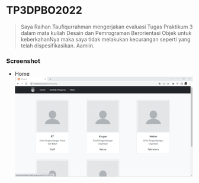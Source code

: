 # TP3DPBO2022
> Saya Raihan Taufiqurrahman mengerjakan evaluasi Tugas Praktikum 3 dalam mata kuliah Desain dan Pemrograman Berorientasi Objek untuk keberkahanNya maka saya tidak melakukan kecurangan seperti yang telah dispesifikasikan. Aamiin.

### Screenshot
- Home<br />
![1](https://github.com/raihantaufiq/TP2DPBO2022/blob/main/screenshot/Screenshot%20(1).png?raw=true)
